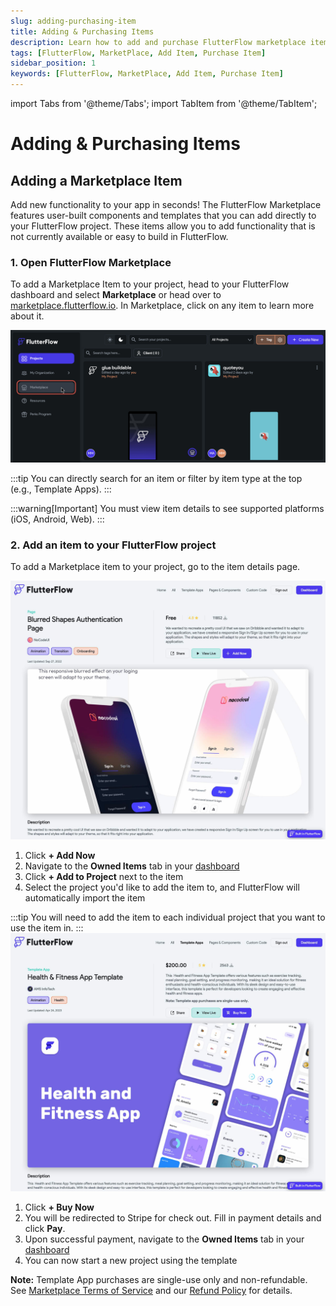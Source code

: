 ```yaml
---
slug: adding-purchasing-item
title: Adding & Purchasing Items
description: Learn how to add and purchase FlutterFlow marketplace items.
tags: [FlutterFlow, MarketPlace, Add Item, Purchase Item]
sidebar_position: 1
keywords: [FlutterFlow, MarketPlace, Add Item, Purchase Item]
---
```

import Tabs from '@theme/Tabs';
import TabItem from '@theme/TabItem';

# Adding & Purchasing Items

## Adding a Marketplace Item

Add new functionality to your app in seconds! The FlutterFlow Marketplace features user-built components and templates that you can add directly to your FlutterFlow project. These items allow you to add functionality that is not currently available or easy to build in FlutterFlow.

### 1. Open FlutterFlow Marketplace

To add a Marketplace Item to your project, head to your FlutterFlow dashboard and select **Marketplace** or head over to [marketplace.flutterflow.io](https://marketplace.flutterflow.io/). In Marketplace, click on any item to learn more about it. 

![img.png](imgs%2Fimg.png)

:::tip
You can directly search for an item or filter by item type at the top (e.g., Template Apps).
:::

:::warning[Important]
You must view item details to see supported platforms (iOS, Android, Web).
:::


### 2. Add an item to your FlutterFlow project
To add a Marketplace item to your project, go to the item details page.

<Tabs>
<TabItem value="1" label="Free Items" default>

![free-items](imgs/free-items.webp)
1. Click **+ Add Now**
2. Navigate to the **Owned Items** tab in your [dashboard](https://marketplace.flutterflow.io/dashboard)
3. Click **+ Add to Project** next to the item
4. Select the project you'd like to add the item to, and FlutterFlow will automatically import the item

:::tip
You will need to add the item to each individual project that you want to use the item in.
:::
</TabItem>
<TabItem value="2" label="Paid Items">
![paid-items](imgs/paid-items.webp)

1. Click **+ Buy Now**
2. You will be redirected to Stripe for check out. Fill in payment details and click **Pay**.
3. Upon successful payment, navigate to the **Owned Items** tab in your [dashboard](https://marketplace.flutterflow.io/dashboard)
4. You can now start a new project using the template

**Note:** Template App purchases are single-use only and non-refundable. See [Marketplace Terms of Service](https://flutterflow.io/tos-marketplace) and our [Refund Policy](refund-policy.md) for details.
</TabItem>
</Tabs>
